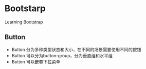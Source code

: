 # Bootstarp
Learning Bootstrap
## Button
- Button 分为多种类型状态和大小，在不同的场景需要使用不同的按钮
- Button 可以分为button-group，分为垂直组和水平组
- Button 可以嵌套下拉菜单